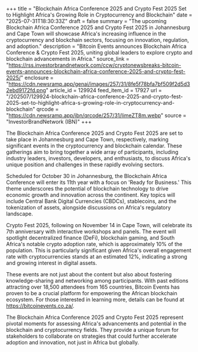 +++
title = "Blockchain Africa Conference 2025 and Crypto Fest 2025 Set to Highlight Africa's Growing Role in Cryptocurrency and Blockchain"
date = "2025-07-31T18:30:33Z"
draft = false
summary = "The upcoming Blockchain Africa Conference 2025 and Crypto Fest 2025 in Johannesburg and Cape Town will showcase Africa's increasing influence in the cryptocurrency and blockchain sectors, focusing on innovation, regulation, and adoption."
description = "Bitcoin Events announces Blockchain Africa Conference & Crypto Fest 2025, uniting global leaders to explore crypto and blockchain advancements in Africa."
source_link = "https://rss.investorbrandnetwork.com/ccw/cryptonewsbreaks-bitcoin-events-announces-blockchain-africa-conference-2025-and-crypto-fest-2025/"
enclosure = "https://cdn.newsramp.app/genai/images/257/31/8fe5f78bfa7bf509f2d5d32ebd9172fd.png"
article_id = 129924
feed_item_id = 17927
url = "/202507/129924-blockchain-africa-conference-2025-and-crypto-fest-2025-set-to-highlight-africa-s-growing-role-in-cryptocurrency-and-blockchain"
qrcode = "https://cdn.newsramp.app/ibn/qrcode/257/31/limeZT8m.webp"
source = "InvestorBrandNetwork (IBN)"
+++

<p>The Blockchain Africa Conference 2025 and Crypto Fest 2025 are set to take place in Johannesburg and Cape Town, respectively, marking significant events in the cryptocurrency and blockchain calendar. These gatherings aim to bring together a wide array of participants, including industry leaders, investors, developers, and enthusiasts, to discuss Africa's unique position and challenges in these rapidly evolving sectors.</p><p>Scheduled for October 30 in Johannesburg, the Blockchain Africa Conference will enter its 11th year with a focus on 'Ready for Business.' This theme underscores the potential of blockchain technology to drive economic growth and innovation across the continent. Key topics will include Central Bank Digital Currencies (CBDCs), stablecoins, and the tokenization of assets, alongside discussions on Africa's regulatory landscape.</p><p>Crypto Fest 2025, following on November 14 in Cape Town, will celebrate its 7th anniversary with interactive workshops and panels. The event will spotlight decentralized finance (DeFi), blockchain gaming, and South Africa's notable crypto adoption rate, which is approximately 10% of the population. This is particularly significant given Africa's overall engagement rate with cryptocurrencies stands at an estimated 12%, indicating a strong and growing interest in digital assets.</p><p>These events are not just about the content but also about fostering knowledge-sharing and networking among participants. With past editions attracting over 18,500 attendees from 165 countries, Bitcoin Events has proven to be a crucial platform for empowering the African blockchain ecosystem. For those interested in learning more, details can be found at <a href='https://bitcoinevents.co.za/' rel='nofollow' target='_blank'>https://bitcoinevents.co.za/</a>.</p><p>The Blockchain Africa Conference 2025 and Crypto Fest 2025 represent pivotal moments for assessing Africa's advancements and potential in the blockchain and cryptocurrency fields. They provide a unique forum for stakeholders to collaborate on strategies that could further accelerate adoption and innovation, not just in Africa but globally.</p>